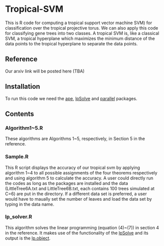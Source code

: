 # Tropical-SVM
This is R code for computing a tropical support vector machine SVM) for classification over the tropical projective torus.  We can also apply this code for classifying gene trees into two classes.  A tropical SVM is, like a classical SVM, a tropical hyperplane which maximizes the minimum distance of the data points to the tropical hyperplane to separate the data points.  
## Reference
Our arxiv link will be posted here (TBA)
## Installation
To run this code we need the [ape](https://cran.r-project.org/web/packages/ape/index.html), [lpSolve](https://cran.r-project.org/web/packages/lpSolve/index.html) and [parallel](https://CRAN.R-project.org/view=HighPerformanceComputing) packages. 
## Contents
### Algorithm1~5.R
These algorithms are Algorithms 1~5, respectively, in Section 5 in the reference.
### Sample.R
This R script displays the accuracy of our tropical svm by applying algorithm 1~4 to all possible assignments of the four theorems respectively and using algorithm 5 to calculate the accuracy. A user could directly run the codes as long as the packages are installed and the data (LittleTree6A.txt and LittleTree6B.txt, each contains 100 trees simulated at C=6) are put in the directory. If a different data set is preferred, a user would have to maually set the number of leaves and load the data set by typing in the data name. 
### lp_solver.R
This algorithm solves the linear programming (equation (4)~(7)) in section 4 in the reference. It makes use of the functionality of the [lpSolve](https://cran.r-project.org/web/packages/lpSolve/index.html) and its output is the [lp.object](https://www.rdocumentation.org/packages/lpSolve/versions/5.6.13.3/topics/lp.object).
